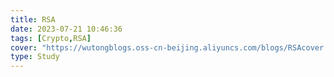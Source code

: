 ```yaml
---
title: RSA
date: 2023-07-21 10:46:36
tags: [Crypto,RSA]
cover: "https://wutongblogs.oss-cn-beijing.aliyuncs.com/blogs/RSAcover.jpg"
type: Study
---
```

